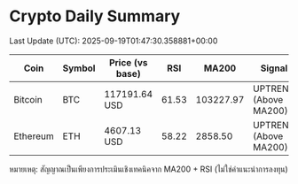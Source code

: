 # Crypto Daily Summary

Last Update (UTC): 2025-09-19T01:47:30.358881+00:00

| Coin | Symbol | Price (vs base) | RSI | MA200 | Signal |
|------|--------|------------------|-----|-------|--------|
| Bitcoin | BTC | 117191.64 USD | 61.53 | 103227.97 | UPTREND (Above MA200) |
| Ethereum | ETH | 4607.13 USD | 58.22 | 2858.50 | UPTREND (Above MA200) |

หมายเหตุ: สัญญาณเป็นเพียงการประเมินเชิงเทคนิคจาก MA200 + RSI (ไม่ใช่คำแนะนำการลงทุน)